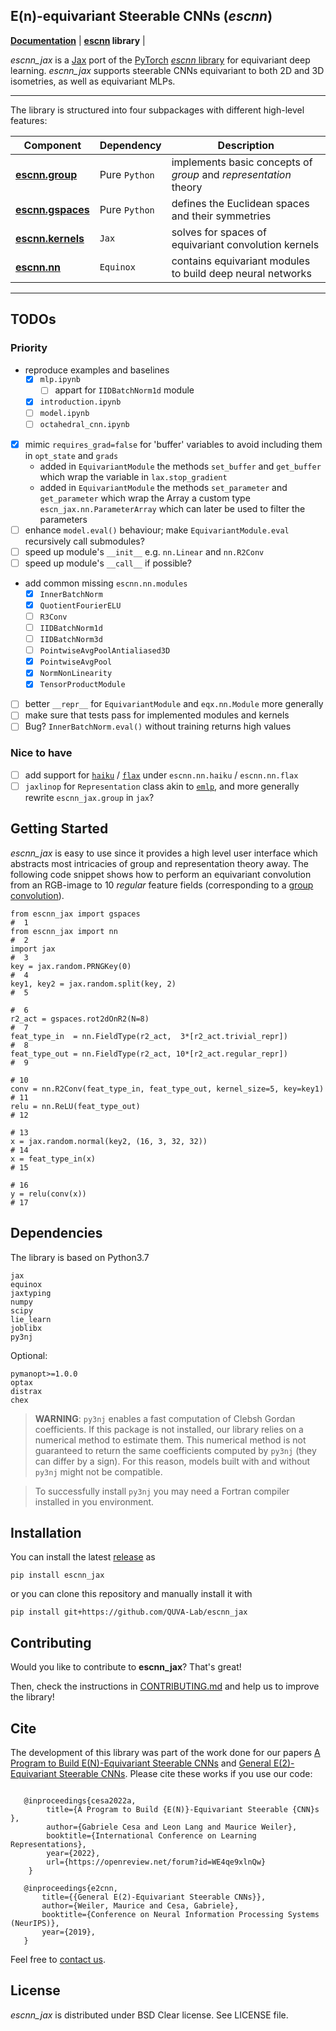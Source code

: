 
E(n)-equivariant Steerable CNNs (*escnn*)
--------------------------------------------------------------------------------
**[Documentation](https://quva-lab.github.io/escnn/)** | **[escnn](<https://github.com/QUVA-Lab/escnn/>) library** |

*escnn_jax* is a [Jax](http://jax.readthedocs.io/) port of the [PyTorch](https://pytorch.org/) [*escnn* library](https://github.com/QUVA-Lab/escnn/) for equivariant deep learning.
*escnn_jax* supports steerable CNNs equivariant to both 2D and 3D isometries, as well as equivariant MLPs.

--------------------------------------------------------------------------------

The library is structured into four subpackages with different high-level features:

| Component | Dependency | Description  |
|-----------------------------------------------------------------------------|------------------------------------------------------------------| ------------------------------------------------------------------|
| [**escnn.group**](https://github.com/QUVA-Lab/escnn/blob/master/group/) | Pure `Python`  | implements basic concepts of *group* and *representation* theory | test |
| [**escnn.gspaces**](https://github.com/QUVA-Lab/escnn/blob/master/gspaces/) | Pure `Python` | defines the Euclidean spaces and their symmetries                |
| [**escnn.kernels**](https://github.com/QUVA-Lab/escnn/blob/master/kernels/) | `Jax` | solves for spaces of equivariant convolution kernels             |
| [**escnn.nn**](https://github.com/QUVA-Lab/escnn/blob/master/nn/)   | `Equinox`       | contains equivariant modules to build deep neural networks       |
--------------------------------------------------------------------------------------------------------------------------------------------------

## TODOs

### Priority
- reproduce examples and baselines
    - [x] `mlp.ipynb`
        - [ ] appart for `IIDBatchNorm1d` module
    - [x] `introduction.ipynb`
    - [ ] `model.ipynb`
    - [ ] `octahedral_cnn.ipynb`
- [x] mimic `requires_grad=false` for 'buffer' variables to avoid including them in `opt_state` and `grads`
    - added in `EquivariantModule` the methods `set_buffer` and `get_buffer` which wrap the variable in `lax.stop_gradient`
    - added in `EquivariantModule` the methods `set_parameter` and `get_parameter` which wrap the Array a custom type `escn_jax.nn.ParameterArray` which can later be used to filter the parameters
- [ ] enhance `model.eval()` behaviour; make `EquivariantModule.eval` recursively call submodules?
- [ ] speed up module's `__init__` e.g. `nn.Linear` and `nn.R2Conv`
- [ ] speed up module's `__call__` if possible?
- add common missing `escnn.nn.modules`
    - [x] `InnerBatchNorm`
    - [x] `QuotientFourierELU`
    - [ ] `R3Conv`
    - [ ] `IIDBatchNorm1d`
    - [ ] `IIDBatchNorm3d`
    - [ ] `PointwiseAvgPoolAntialiased3D`
    - [x] `PointwiseAvgPool`
    - [x] `NormNonLinearity`
    - [x] `TensorProductModule`
- [ ] better `__repr__` for `EquivariantModule` and `eqx.nn.Module` more generally
- [ ] make sure that tests pass for implemented modules and kernels
- [ ] Bug? `InnerBatchNorm.eval()` without training returns high values

### Nice to have
- [ ] add support for [`haiku`](https://dm-haiku.readthedocs.io/en/latest/) / [`flax`](https://flax.readthedocs.io/en/latest/) under `escnn.nn.haiku` / `escnn.nn.flax`
- [ ] `jaxlinop` for `Representation` class akin to [`emlp`](https://emlp.readthedocs.io), and more generally rewrite `escnn_jax.group` in `jax`?

## Getting Started

*escnn_jax* is easy to use since it provides a high level user interface which abstracts most intricacies of group and representation theory away.
The following code snippet shows how to perform an equivariant convolution from an RGB-image to 10 *regular* feature fields (corresponding to a
[group convolution](https://arxiv.org/abs/1602.07576)).

```python3
from escnn_jax import gspaces                                          #  1
from escnn_jax import nn                                               #  2
import jax                                                             #  3
key = jax.random.PRNGKey(0)                                            #  4
key1, key2 = jax.random.split(key, 2)                                  #  5
                                                                       #  6
r2_act = gspaces.rot2dOnR2(N=8)                                        #  7
feat_type_in  = nn.FieldType(r2_act,  3*[r2_act.trivial_repr])         #  8
feat_type_out = nn.FieldType(r2_act, 10*[r2_act.regular_repr])         #  9
                                                                       # 10
conv = nn.R2Conv(feat_type_in, feat_type_out, kernel_size=5, key=key1) # 11
relu = nn.ReLU(feat_type_out)                                          # 12
                                                                       # 13
x = jax.random.normal(key2, (16, 3, 32, 32))                           # 14
x = feat_type_in(x)                                                    # 15
                                                                       # 16
y = relu(conv(x))                                                      # 17
```

## Dependencies

The library is based on Python3.7

```
jax
equinox
jaxtyping
numpy
scipy
lie_learn
joblibx
py3nj
```
Optional:
```
pymanopt>=1.0.0
optax
distrax
chex
```

> **WARNING**: `py3nj` enables a fast computation of Clebsh Gordan coefficients.
If this package is not installed, our library relies on a numerical method to estimate them.
This numerical method is not guaranteed to return the same coefficients computed by `py3nj` (they can differ by a sign).
For this reason, models built with and without `py3nj` might not be compatible.

> To successfully install `py3nj` you may need a Fortran compiler installed in you environment.

## Installation

You can install the latest [release](https://github.com/QUVA-Lab/escnn/releases) as

```
pip install escnn_jax
```

or you can clone this repository and manually install it with
```
pip install git+https://github.com/QUVA-Lab/escnn_jax
```


## Contributing

Would you like to contribute to **escnn_jax**? That's great!

Then, check the instructions in [CONTRIBUTING.md](https://github.com/QUVA-Lab/escnn/blob/master/CONTRIBUTING.md) and help us to
improve the library!


## Cite

The development of this library was part of the work done for our papers
[A Program to Build E(N)-Equivariant Steerable CNNs](https://openreview.net/forum?id=WE4qe9xlnQw)
and [General E(2)-Equivariant Steerable CNNs](https://arxiv.org/abs/1911.08251).
Please cite these works if you use our code:

```

   @inproceedings{cesa2022a,
        title={A Program to Build {E(N)}-Equivariant Steerable {CNN}s },
        author={Gabriele Cesa and Leon Lang and Maurice Weiler},
        booktitle={International Conference on Learning Representations},
        year={2022},
        url={https://openreview.net/forum?id=WE4qe9xlnQw}
    }
    
   @inproceedings{e2cnn,
       title={{General E(2)-Equivariant Steerable CNNs}},
       author={Weiler, Maurice and Cesa, Gabriele},
       booktitle={Conference on Neural Information Processing Systems (NeurIPS)},
       year={2019},
   }
```

Feel free to [contact us](mailto:cesa.gabriele@gmail.com).

## License

*escnn_jax* is distributed under BSD Clear license. See LICENSE file.
